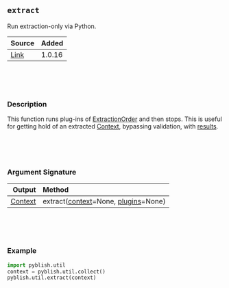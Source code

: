 ## `extract`

Run extraction-only via Python.

| Source     | Added
|------------|---------
|[Link][]    | 1.0.16

[Link]: https://github.com/pyblish/pyblish-base/commit/68ded825ea07b6de3bd5a791628815a9394d6156

<br>
<br>
<br>

### Description

This function runs plug-ins of [ExtractionOrder](ExtractionOrder.md) and then stops. This is useful for getting hold of an extracted [Context](Context.md), bypassing validation, with [results](result.md).

<br>
<br>
<br>

### Argument Signature

| Output        | Method                                                      |
|--------------:|:------------------------------------------------------------|
| [Context](Context.md)    | extract([context](Context.md)=None, [plugins](Plugin.md)=None)

<br>
<br>
<br>

### Example

```python
import pyblish.util
context = pyblish.util.collect()
pyblish.util.extract(context)
```